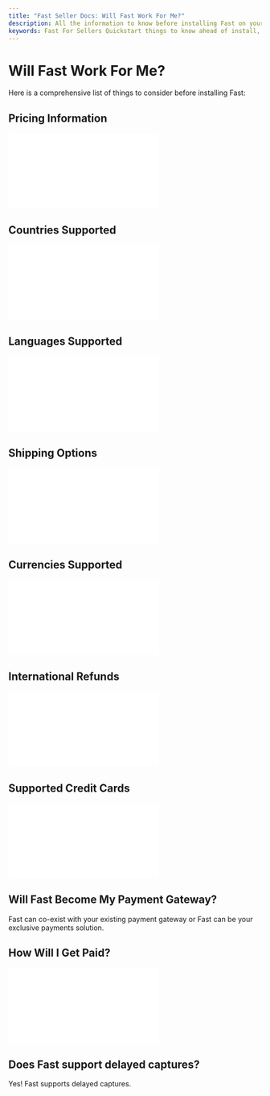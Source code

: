 ```yaml
---
title: "Fast Seller Docs: Will Fast Work For Me?"
description: All the information to know before installing Fast on your site.
keywords: Fast For Sellers Quickstart things to know ahead of install,
---
```


# Will Fast Work For Me?

Here is a comprehensive list of things to consider before installing Fast:

## Pricing Information

<embed src="/reusables/for-sellers/_standard-seller-pricing.md" />

## Countries Supported

<embed src="/reusables/for-sellers/_countries-supported.md" />

## Languages Supported

<embed src="/reusables/for-sellers/_languages-supported.md" />

## Shipping Options

<embed src="/reusables/for-sellers/_shipping-options.md" />

## Currencies Supported

<embed src="/reusables/for-sellers/_currencies-supported.md" />

## International Refunds

<embed src="/reusables/for-sellers/_international-refunds.md" />

## Supported Credit Cards

<embed src="/reusables/for-sellers/_supported-credit-cards.md" />

## Will Fast Become My Payment Gateway?

Fast can co-exist with your existing payment gateway or Fast can be your exclusive payments solution.

## How Will I Get Paid?

<embed src="/reusables/for-sellers/_how-you-get-paid.md" />

## Does Fast support delayed captures?

Yes! Fast supports delayed captures.
